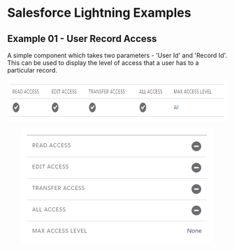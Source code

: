 # Salesforce Lightning Examples

## Example 01 - User Record Access
A simple component which takes two parameters - 'User Id' and 'Record Id'. This can be used to display the level of access
that a user has to a particular record.
<p align="center">
  <img src="01 - User Record Access/screenshot-desktop.png" alt="Mobile Example" width="732" height="94" />
</p>
<p align="center">
  <img src="01 - User Record Access/screenshot-mobile.png" alt="Mobile Example" width="440" height="266" />
</p>